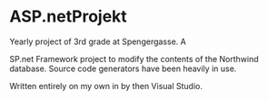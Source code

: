 # ASP.netProjekt

Yearly project of 3rd grade at Spengergasse. A

SP.net Framework project to modify the contents of the Northwind database. Source code generators have been heavily in use.

Written entirely on my own in by then Visual Studio. 
